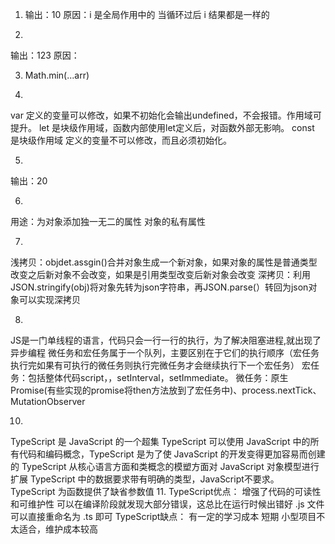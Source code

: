 ﻿1. 
   输出：10
   原因：i 是全局作用中的 当循环过后 i 结果都是一样的

2.
  输出：123
  原因：

3. Math.min(...arr)

4. 
  var 定义的变量可以修改，如果不初始化会输出undefined，不会报错。作用域可提升。
  let  是块级作用域，函数内部使用let定义后，对函数外部无影响。
  const 是块级作用域 定义的变量不可以修改，而且必须初始化。

5.
  输出：20

6.
 用途：为对象添加独一无二的属性 对象的私有属性

7.
 浅拷贝：objdet.assgin()合并对象生成一个新对象，如果对象的属性是普通类型改变之后新对象不会改变，如果是引用类型改变后新对象会改变
 深拷贝：利用JSON.stringify(obj)将对象先转为json字符串，再JSON.parse(）转回为json对象可以实现深拷贝

8.
  JS是一门单线程的语言，代码只会一行一行的执行，为了解决阻塞进程,就出现了异步编程
  微任务和宏任务属于一个队列，主要区别在于它们的执行顺序（宏任务执行完如果有可执行的微任务则执行完微任务才会继续执行下一个宏任务）
  宏任务：包括整体代码script，，setInterval，setImmediate。
  微任务：原生Promise(有些实现的promise将then方法放到了宏任务中)、process.nextTick、MutationObserver
  
10.
  TypeScript 是 JavaScript 的一个超集
  TypeScript 可以使用 JavaScript 中的所有代码和编码概念，TypeScript 是为了使 JavaScript 的开发变得更加容易而创建的
  TypeScript 从核心语言方面和类概念的模塑方面对 JavaScript 对象模型进行扩展
  TypeScript 中的数据要求带有明确的类型，JavaScript不要求。
  TypeScript 为函数提供了缺省参数值
11.
  TypeScript优点：
	增强了代码的可读性和可维护性 
	可以在编译阶段就发现大部分错误，这总比在运行时候出错好
	.js 文件可以直接重命名为 .ts 即可
  TypeScript缺点：
	有一定的学习成本
	短期 小型项目不太适合，维护成本较高